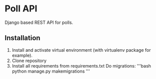 # Poll API

Django based REST API for polls. 

## Installation

1. Install and activate virtual environment (with virtualenv package for example).
2. Clone repository
3. Install all requirements from requirements.txt
Do migrations:
'''bash
python manage.py makemigrations
'''


